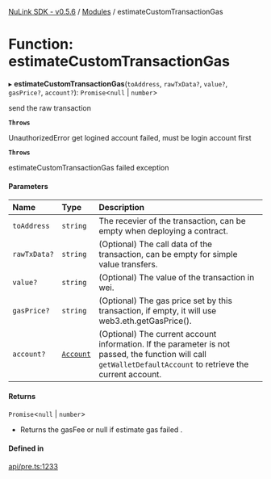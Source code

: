 [NuLink SDK - v0.5.6](../README.md) / [Modules](../modules.md) / estimateCustomTransactionGas

# Function: estimateCustomTransactionGas

▸ **estimateCustomTransactionGas**(`toAddress`, `rawTxData?`, `value?`, `gasPrice?`, `account?`): `Promise`<``null`` \| `number`\>

send the raw transaction

**`Throws`**

UnauthorizedError get logined account failed, must be login account first

**`Throws`**

estimateCustomTransactionGas failed exception

#### Parameters

| Name | Type | Description |
| :------ | :------ | :------ |
| `toAddress` | `string` | The recevier of the transaction, can be empty when deploying a contract. |
| `rawTxData?` | `string` | (Optional) The call data of the transaction, can be empty for simple value transfers. |
| `value?` | `string` | (Optional) The value of the transaction in wei. |
| `gasPrice?` | `string` | (Optional) The gas price set by this transaction, if empty, it will use web3.eth.getGasPrice(). |
| `account?` | [`Account`](../classes/Account.md) | (Optional) The current account information. If the parameter is not passed, the function will call `getWalletDefaultAccount` to retrieve the current account. |

#### Returns

`Promise`<``null`` \| `number`\>

- Returns the gasFee or null if estimate gas failed .

#### Defined in

[api/pre.ts:1233](https://github.com/NuLink-network/nulink-sdk/blob/9e77a59/src/api/pre.ts#L1233)
